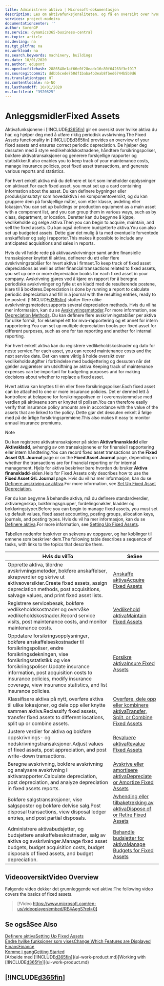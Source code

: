 ```yaml
---
title: Administrere aktiva | Microsoft-dokumentasjon
description: Les om aktivafunksjonaliteten, og få en oversikt over hvordan du arbeider med aktiva.
services: project-madeira
documentationcenter: ''
author: SorenGP
ms.service: dynamics365-business-central
ms.topic: article
ms.devlang: na
ms.tgt_pltfrm: na
ms.workload: na
ms.search.keywords: machinery, buildings
ms.date: 10/01/2020
ms.author: edupont
ms.openlocfilehash: 2886548e1af66e0f28eadc16c80f64263f3e1917
ms.sourcegitcommit: ddbb5cede750df1baba4b3eab8fbed6744b5b9d6
ms.translationtype: HT
ms.contentlocale: nb-NO
ms.lasthandoff: 10/01/2020
ms.locfileid: "3920625"
---
```

# <a name="fixed-assets"></a><span data-ttu-id="4ae6c-103">Anleggsmidler</span><span class="sxs-lookup"><span data-stu-id="4ae6c-103">Fixed Assets</span></span>
<span data-ttu-id="4ae6c-104">Aktivafunksjonene i [!INCLUDE[d365fin](includes/d365fin_md.md)] gir en oversikt over hvilke aktiva du har, og hjelper deg med å utføre riktig periodisk avskrivning.</span><span class="sxs-lookup"><span data-stu-id="4ae6c-104">The Fixed Assets functionality in [!INCLUDE[d365fin](includes/d365fin_md.md)] provides an overview of your fixed assets and ensures correct periodic depreciation.</span></span> <span data-ttu-id="4ae6c-105">De hjelper deg dessuten med å styre vedlikeholdskostnadene, håndtere forsikringspoliser, bokføre aktivatransaksjoner og generere forskjellige rapporter og statistikker.</span><span class="sxs-lookup"><span data-stu-id="4ae6c-105">It also enables you to keep track of your maintenance costs, manage insurance policies, post fixed asset transactions, and generate various reports and statistics.</span></span>

<span data-ttu-id="4ae6c-106">For hvert enkelt aktiva må du definere et kort som inneholder opplysninger om aktivaet.</span><span class="sxs-lookup"><span data-stu-id="4ae6c-106">For each fixed asset, you must set up a card containing information about the asset.</span></span> <span data-ttu-id="4ae6c-107">Du kan definere bygninger eller produksjonsutstyr som hovedaktiva i en komponentoversikt, og du kan gruppere dem på forskjellige måter, som etter klasse, avdeling eller lokasjon.</span><span class="sxs-lookup"><span data-stu-id="4ae6c-107">You can set up buildings or production equipment as a main asset with a component list, and you can group them in various ways, such as by class, department, or location.</span></span> <span data-ttu-id="4ae6c-108">Deretter kan du begynne å kjøpe, vedlikeholde og selge aktiva.</span><span class="sxs-lookup"><span data-stu-id="4ae6c-108">Then you can begin to acquire, maintain, and sell the fixed assets.</span></span> <span data-ttu-id="4ae6c-109">Du kan også definere budsjetterte aktiva.</span><span class="sxs-lookup"><span data-stu-id="4ae6c-109">You can also set up budgeted assets.</span></span> <span data-ttu-id="4ae6c-110">Dette gjør det mulig å ta med eventuelle forventede anskaffelser og salg i rapporter.</span><span class="sxs-lookup"><span data-stu-id="4ae6c-110">This makes it possible to include any anticipated acquisitions and sales in reports.</span></span>

<span data-ttu-id="4ae6c-111">Hvis du vil holde rede på aktivaavskrivninger samt andre finansielle transaksjoner knyttet til aktiva, definerer du ett eller flere avskrivningstablåer for hvert aktiva i firmaet.</span><span class="sxs-lookup"><span data-stu-id="4ae6c-111">To keep track of fixed asset depreciations as well as other financial transactions related to fixed assets, you set up one or more depreciation books for each fixed asset in your company.</span></span> <span data-ttu-id="4ae6c-112">Avskrivning gjøres ved å kjøre en rapport for å beregne periodiske avskrivninger og fylle ut en kladd med de resulterende postene, klare til å bokføres.</span><span class="sxs-lookup"><span data-stu-id="4ae6c-112">Depreciation is done by running a report to calculate periodic depreciation and fill in a journal with the resulting entries, ready to be posted.</span></span> [!INCLUDE[d365fin](includes/d365fin_md.md)] <span data-ttu-id="4ae6c-113">støtter flere ulike avskrivningsmetoder.</span><span class="sxs-lookup"><span data-stu-id="4ae6c-113">supports several depreciation methods.</span></span> <span data-ttu-id="4ae6c-114">Hvis du vil ha mer informasjon, kan du se [Avskrivningsmetoder](fa-depreciation-methods.md).</span><span class="sxs-lookup"><span data-stu-id="4ae6c-114">For more information, see [Depreciation Methods](fa-depreciation-methods.md).</span></span> <span data-ttu-id="4ae6c-115">Du kan definere flere avskrivningstablåer per aktiva for ulike formål, for eksempel ett for mva-rapportering og et annet for intern rapportering.</span><span class="sxs-lookup"><span data-stu-id="4ae6c-115">You can set up multiple depreciation books per fixed asset for different purposes, such as one for tax reporting and another for internal reporting.</span></span>

<span data-ttu-id="4ae6c-116">For hvert enkelt aktiva kan du registrere vedlikeholdskostnader og dato for neste service.</span><span class="sxs-lookup"><span data-stu-id="4ae6c-116">For each asset, you can record maintenance costs and the next service date.</span></span> <span data-ttu-id="4ae6c-117">Det kan være viktig å holde oversikt over vedlikeholdsutgifter i forbindelse med budsjettering og dessuten når det gjelder avgjørelser om utskiftning av aktiva.</span><span class="sxs-lookup"><span data-stu-id="4ae6c-117">Keeping track of maintenance expenses can be important for budgeting purposes and for making decisions about whether to replace a fixed asset.</span></span>

<span data-ttu-id="4ae6c-118">Hvert aktiva kan knyttes til én eller flere forsikringspoliser.</span><span class="sxs-lookup"><span data-stu-id="4ae6c-118">Each fixed asset can be attached to one or more insurance policies.</span></span> <span data-ttu-id="4ae6c-119">Det er dermed lett å kontrollere at beløpene for forsikringspolisen er i overensstemmelse med verdien på aktivaene som er knyttet til polisen.</span><span class="sxs-lookup"><span data-stu-id="4ae6c-119">You can therefore easily verify that insurance policy amounts are in accordance with the value of the assets that are linked to the policy.</span></span> <span data-ttu-id="4ae6c-120">Dette gjør det dessuten enkelt å følge med på de årlige forsikringspremiene.</span><span class="sxs-lookup"><span data-stu-id="4ae6c-120">This also makes it easy to monitor annual insurance premiums.</span></span>

> [!NOTE]  
>   <span data-ttu-id="4ae6c-121">Du kan registrere aktivatransaksjoner på siden **Aktivafinanskladd** eller **Aktivakladd**, avhengig av om transaksjonene er for finansiell rapportering eller intern håndtering.</span><span class="sxs-lookup"><span data-stu-id="4ae6c-121">You can record fixed asset transactions on the **Fixed Asset G/L Journal** page or on the **Fixed Asset Journal** page, depending on whether the transactions are for financial reporting or for internal management.</span></span> <span data-ttu-id="4ae6c-122">Hjelp for aktiva beskriver bare hvordan du bruker **Aktiva finanskladd**-siden.</span><span class="sxs-lookup"><span data-stu-id="4ae6c-122">Help for Fixed Assets only describes how to use the **Fixed Asset G/L Journal** page.</span></span> <span data-ttu-id="4ae6c-123">Hvis du vil ha mer informasjon, kan du se [Definere avskriving av aktiva](fa-how-setup-depreciation.md).</span><span class="sxs-lookup"><span data-stu-id="4ae6c-123">For more information, see [Set Up Fixed Asset Depreciation](fa-how-setup-depreciation.md).</span></span>

<span data-ttu-id="4ae6c-124">Før du kan begynne å behandle aktiva, må du definere standardverdier, aktivaregnskap, bokføringsgrupper, fordelingsnøkler, kladder og bokføringstyper.</span><span class="sxs-lookup"><span data-stu-id="4ae6c-124">Before you can begin to manage fixed assets, you must set up default values, fixed asset accounting, posting groups, allocation keys, journals, and posting types.</span></span> <span data-ttu-id="4ae6c-125">Hvis du vil ha mer informasjon, kan du se [Definere aktiva](fa-setup.md).</span><span class="sxs-lookup"><span data-stu-id="4ae6c-125">For more information, see [Setting Up Fixed Assets](fa-setup.md).</span></span>

<span data-ttu-id="4ae6c-126">Tabellen nedenfor beskriver en sekvens av oppgaver, og har koblinger til emnene som beskriver dem.</span><span class="sxs-lookup"><span data-stu-id="4ae6c-126">The following table describes a sequence of tasks, with links to the topics that describe them.</span></span>

| <span data-ttu-id="4ae6c-127">Hvis du vil</span><span class="sxs-lookup"><span data-stu-id="4ae6c-127">To</span></span> | <span data-ttu-id="4ae6c-128">Se</span><span class="sxs-lookup"><span data-stu-id="4ae6c-128">See</span></span> |
| --- | --- |
| <span data-ttu-id="4ae6c-129">Opprette aktiva, tilordne avskrivningsmetoder, bokføre anskaffelser, skrapverdier og skrive ut aktivaoversikter.</span><span class="sxs-lookup"><span data-stu-id="4ae6c-129">Create fixed assets, assign depreciation methods, post acquisitions, salvage values, and print fixed asset lists.</span></span> |[<span data-ttu-id="4ae6c-130">Anskaffe aktiva</span><span class="sxs-lookup"><span data-stu-id="4ae6c-130">Acquire Fixed Assets</span></span>](fa-how-acquire.md) |
| <span data-ttu-id="4ae6c-131">Registrere servicebesøk, bokføre vedlikeholdskostnader og overvåke vedlikeholdskostnader.</span><span class="sxs-lookup"><span data-stu-id="4ae6c-131">Record service visits, post maintenance costs, and monitor maintenance costs.</span></span> |[<span data-ttu-id="4ae6c-132">Vedlikehold aktiva</span><span class="sxs-lookup"><span data-stu-id="4ae6c-132">Maintain Fixed Assets</span></span>](fa-how-maintain.md) |
| <span data-ttu-id="4ae6c-133">Oppdatere forsikringsopplysninger, bokføre anskaffelseskostnader til forsikringspoliser, endre forsikringsdekningen, vise forsikringsstatistikk og vise forsikringspoliser.</span><span class="sxs-lookup"><span data-stu-id="4ae6c-133">Update insurance information, post acquisition costs to insurance policies, modify insurance coverage, view insurance statistics, and list insurance policies.</span></span> |[<span data-ttu-id="4ae6c-134">Forsikre aktiva</span><span class="sxs-lookup"><span data-stu-id="4ae6c-134">Insure Fixed Assets</span></span>](fa-how-insure.md) |
| <span data-ttu-id="4ae6c-135">Klassifisere aktiva på nytt, overføre aktiva til ulike lokasjoner, og dele opp eller knytte sammen aktiva.</span><span class="sxs-lookup"><span data-stu-id="4ae6c-135">Reclassify fixed assets, transfer fixed assets to different locations, split up or combine assets.</span></span> |[<span data-ttu-id="4ae6c-136">Overføre, dele opp eller kombinere aktiva</span><span class="sxs-lookup"><span data-stu-id="4ae6c-136">Transfer, Split, or Combine Fixed Assets</span></span>](fa-how-trans-split-combine.md) |
| <span data-ttu-id="4ae6c-137">Justere verdier for aktiva og bokføre oppskrivnings- og nedskrivningstransaksjoner.</span><span class="sxs-lookup"><span data-stu-id="4ae6c-137">Adjust values of fixed assets, post appreciation, and post write-down transactions.</span></span> |[<span data-ttu-id="4ae6c-138">Revaluere aktiva</span><span class="sxs-lookup"><span data-stu-id="4ae6c-138">Revalue Fixed Assets</span></span>](fa-how-revalue.md) |
| <span data-ttu-id="4ae6c-139">Beregne avskrivning, bokføre avskrivning og analysere avskrivning i aktivarapporter.</span><span class="sxs-lookup"><span data-stu-id="4ae6c-139">Calculate depreciation, post depreciation, and  analyze depreciation in fixed assets reports.</span></span> |[<span data-ttu-id="4ae6c-140">Avskrive eller amortisere aktiva</span><span class="sxs-lookup"><span data-stu-id="4ae6c-140">Depreciate or Amortize Fixed Assets</span></span>](fa-how-depreciate-amortize.md) |
| <span data-ttu-id="4ae6c-141">Bokføre salgstransaksjoner, vise salgsposter og bokføre delvise salg.</span><span class="sxs-lookup"><span data-stu-id="4ae6c-141">Post disposal transactions, view disposal ledger entries, and post partial disposals.</span></span> |[<span data-ttu-id="4ae6c-142">Avhending eller tilbaketrekking av aktiva</span><span class="sxs-lookup"><span data-stu-id="4ae6c-142">Dispose of or Retire Fixed Assets</span></span>](fa-how-dispose-retire.md) |
| <span data-ttu-id="4ae6c-143">Administrere aktivabudsjetter, og budsjettere anskaffelseskostnader, salg av aktiva og avskrivninger.</span><span class="sxs-lookup"><span data-stu-id="4ae6c-143">Manage fixed asset budgets, budget acquisition costs, budget disposals of fixed assets, and budget depreciation.</span></span> |[<span data-ttu-id="4ae6c-144">Behandle budsjetter for aktiva</span><span class="sxs-lookup"><span data-stu-id="4ae6c-144">Manage Budgets for Fixed Assets</span></span>](fa-how-manage-budgets.md) |

## <a name="video-overview"></a><span data-ttu-id="4ae6c-145">Videooversikt</span><span class="sxs-lookup"><span data-stu-id="4ae6c-145">Video Overview</span></span>
<span data-ttu-id="4ae6c-146">Følgende video dekker det grunnleggende ved aktiva:</span><span class="sxs-lookup"><span data-stu-id="4ae6c-146">The following video covers the basics of fixed assets.</span></span>

> [!Video https://www.microsoft.com/en-us/videoplayer/embed/RE4AegS?rel=0]

## <a name="see-also"></a><span data-ttu-id="4ae6c-147">Se også</span><span class="sxs-lookup"><span data-stu-id="4ae6c-147">See Also</span></span>
[<span data-ttu-id="4ae6c-148">Definere aktiva</span><span class="sxs-lookup"><span data-stu-id="4ae6c-148">Setting Up Fixed Assets</span></span>](fa-setup.md)  
[<span data-ttu-id="4ae6c-149">Endre hvilke funksjoner som vises</span><span class="sxs-lookup"><span data-stu-id="4ae6c-149">Change Which Features are Displayed</span></span>](ui-experiences.md)  
[<span data-ttu-id="4ae6c-150">Finans</span><span class="sxs-lookup"><span data-stu-id="4ae6c-150">Finance</span></span>](finance.md)  
[<span data-ttu-id="4ae6c-151">Komme i gang</span><span class="sxs-lookup"><span data-stu-id="4ae6c-151">Getting Started</span></span>](product-get-started.md)  
<span data-ttu-id="4ae6c-152">[Arbeide med [!INCLUDE[d365fin](includes/d365fin_md.md)]](ui-work-product.md)</span><span class="sxs-lookup"><span data-stu-id="4ae6c-152">[Working with [!INCLUDE[d365fin](includes/d365fin_md.md)]](ui-work-product.md)</span></span>

## [!INCLUDE[d365fin](includes/free_trial_md.md)]  
 
